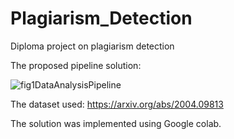 # Plagiarism_Detection
Diploma project on plagiarism detection


The proposed pipeline solution:

![fig1DataAnalysisPipeline](https://user-images.githubusercontent.com/38796108/123322503-13646500-d53d-11eb-883e-d5affb3152e5.png)

The dataset used:  https://arxiv.org/abs/2004.09813

The solution was implemented using Google colab. 
